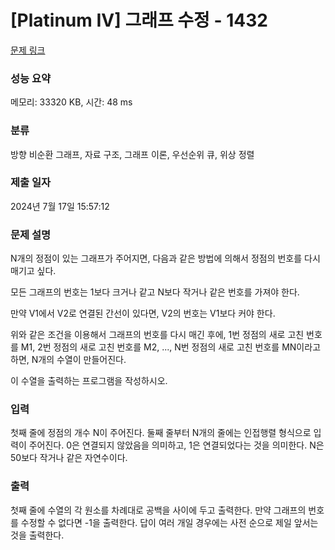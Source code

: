 # [Platinum IV] 그래프 수정 - 1432 

[문제 링크](https://www.acmicpc.net/problem/1432) 

### 성능 요약

메모리: 33320 KB, 시간: 48 ms

### 분류

방향 비순환 그래프, 자료 구조, 그래프 이론, 우선순위 큐, 위상 정렬

### 제출 일자

2024년 7월 17일 15:57:12

### 문제 설명

<p>N개의 정점이 있는 그래프가 주어지면, 다음과 같은 방법에 의해서 정점의 번호를 다시 매기고 싶다.</p>

<p>모든 그래프의 번호는 1보다 크거나 같고 N보다 작거나 같은 번호를 가져야 한다.</p>

<p>만약 V1에서 V2로 연결된 간선이 있다면, V2의 번호는 V1보다 커야 한다.</p>

<p>위와 같은 조건을 이용해서 그래프의 번호를 다시 매긴 후에, 1번 정점의 새로 고친 번호를 M1, 2번 정점의 새로 고친 번호를 M2, ..., N번 정점의 새로 고친 번호를 MN이라고 하면, N개의 수열이 만들어진다.</p>

<p>이 수열을 출력하는 프로그램을 작성하시오.</p>

### 입력 

 <p>첫째 줄에 정점의 개수 N이 주어진다. 둘째 줄부터 N개의 줄에는 인접행렬 형식으로 입력이 주어진다. 0은 연결되지 않았음을 의미하고, 1은 연결되었다는 것을 의미한다. N은 50보다 작거나 같은 자연수이다.</p>

### 출력 

 <p>첫째 줄에 수열의 각 원소를 차례대로 공백을 사이에 두고 출력한다. 만약 그래프의 번호를 수정할 수 없다면 -1을 출력한다. 답이 여러 개일 경우에는 사전 순으로 제일 앞서는 것을 출력한다.</p>

